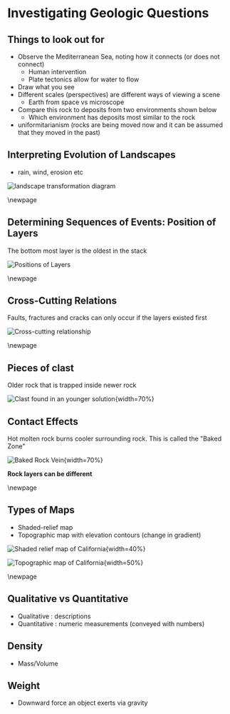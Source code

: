 # Investigating Geologic Questions

## Things to look out for

- Observe the Mediterranean Sea, noting how it connects (or does not connect)
	- Human intervention
	- Plate tectonics allow for water to flow
- Draw what you see
- Different scales (perspectives) are different ways of viewing a scene
	- Earth from space vs microscope
- Compare this rock to deposits from two environments shown below
	- Which environment has deposits most similar to the rock
- uniformitarianism (rocks are being moved now and it can be assumed that they moved in the past)


## Interpreting Evolution of Landscapes

- rain, wind, erosion etc

![landscape transformation diagram](assets/evolution_of_landscape)

\newpage

## Determining Sequences of Events: Position of Layers

The bottom most layer is the oldest in the stack

![Positions of Layers](assets/position_of_layers)

\newpage

## Cross-Cutting Relations

Faults, fractures and cracks can only occur if the layers existed first

![Cross-cutting relationship](assets/crosscutting_relationship)

\newpage

## Pieces of clast

Older rock that is trapped inside newer rock

![Clast found in an younger solution](assets/pieces_of_clast){width=70%}

## Contact Effects

Hot molten rock burns cooler surrounding rock. This is called the "Baked Zone"

![Baked Rock Vein](assets/baked_zone){width=70%}

**Rock layers can be different**

\newpage

## Types of Maps

- Shaded-relief map
- Topographic map with elevation contours (change in gradient)

![Shaded relief map of California](assets/shaded_relief){width=40%}

![Topographic map of California](assets/topographic_map){width=50%}

\newpage


## Qualitative vs Quantitative

- Qualitative : descriptions
- Quantitative : numeric measurements (conveyed with numbers)

## Density

- Mass/Volume

## Weight

- Downward force an object exerts via gravity

